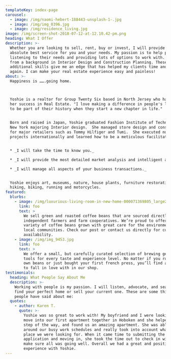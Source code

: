 ```yaml
---
templateKey: index-page
carousel:
  - image: /img/naomi-hebert-188443-unsplash-1-.jpg
  - image: /img/img_0396.jpg
  - image: /img/residence_living.jpg
image: /img/screen-shot-2018-07-12-at-12.10.42-pm.png
heading: What I Offer
description: >-
  Whether you are looking to sell, rent, buy or invest, I will provide the
  absolute best service for you and your needs. My passion is to help people by
  listening to their needs and providing lots of options to work with. I come
  from a background in Interior Design and Construction Planning. These
  additional skills give me an edge that has helped my clients time and time
  again. I can make your real estate experience easy and painless!
about: >-
  Happiness is …….going home.



  Yoshie is a realtor for Group Twenty Six based in North Jersey who has found
  her success in Real Estate. "I love making a difference in people's lives and
  to be part of their history when they start a new chapter in life."

   
  Born and raised in Japan, Yoshie graduated Fashion Institute of Technology in
  New York majoring Interior design.  She managed store design and construction
  for major retailers such as Tommy Hilfiger and Tumi.  She executed numerous
  projects internationally and learned how to be a meticulous facilitator.


  * _I will take the time to know you._

  * _I will provide the most detailed market analysis and intelligent advice._

  * _I will manage all aspects of your business transactions._


  Yoshie enjoys art, museums, nature, house plants, furniture restoration,
  hiking, biking, running and motorcycles.
featured:
  blurbs:
    - image: /img/luxurious-living-room-in-new-home-000071369805_large2.jpg
      link: foo
      text: >
        We sell green and roasted coffee beans that are sourced directly from
        independent farmers and farm cooperatives. We’re proud to offer a
        variety of coffee beans grown with great care for the environment and
        local communities. Check our post or contact us directly for current
        availability.
    - image: /img/img_9453.jpg
      link: foo
      text: >
        We offer a small, but carefully curated selection of brewing gear and
        tools for every taste and experience level. No matter if you roast your
        own beans or just bought your first french press, you’ll find a gadget
        to fall in love with in our shop.
testimonials:
  heading: What People Say About Me
  description: >-
    Working with people is my passion. I will listen, advocate, and search to
    find your perfect home or sell your current one. These are some things
    people have said about me:
  quotes:
    - author: Karen T.
      quote: >-
        Yoshie was so great to work with! My boyfriend and I were looking to
        move into our first apartment together in Hoboken and she helped us each
        step of the way, and found us an amazing apartment. She was able to work
        around our busy work schedules and really took into account what kind of
        place we were looking for. When it came time to submitting the
        application and moving in, she took the time out to check in with us and
        make sure all was going well. Overall we had a great and positive
        experience with Yoshie.
---
```


